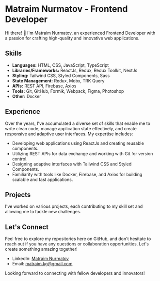 # Matraim Nurmаtov - Frontend Developer

Hi there! 👋 I'm Matraim Nurmаtov, an experienced Frontend Developer with a passion for crafting high-quality and innovative web applications.

## Skills

- **Languages:** HTML, CSS, JavaScript, TypeScript
- **Libraries/Frameworks:** ReactJs, Redux, Redux Toolkit, NextJs
- **Styling:** Tailwind CSS, Styled Components, Sass
- **State Management:** Redux, Mobx, TRK Query
- **APIs:** REST API, Firebase, Axios
- **Tools:** Git, GitHub, Formik, Webpack, Figma, Photoshop
- **Other:** Docker

## Experience

Over the years, I've accumulated a diverse set of skills that enable me to write clean code, manage application state effectively, and create responsive and adaptive user interfaces. My expertise includes:

- Developing web applications using ReactJs and creating reusable components.
- Utilizing REST APIs for data exchange and working with Git for version control.
- Designing adaptive interfaces with Tailwind CSS and Styled Components.
- Familiarity with tools like Docker, Firebase, and Axios for building scalable and fast applications.

## Projects

I've worked on various projects, each contributing to my skill set and allowing me to tackle new challenges.

## Let's Connect

Feel free to explore my repositories here on GitHub, and don't hesitate to reach out if you have any questions or collaboration opportunities. Let's create something amazing together!

- LinkedIn: [Matraim Nurmаtov](#your-linkedin-profile)
- Email: [matraim.kg@gmail.com](mailto:matraim.kg@gmail.com)

Looking forward to connecting with fellow developers and innovators!
